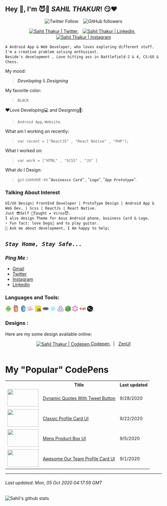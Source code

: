 <!-- Font Awesome Icons-->
<link rel="stylesheet" href="https://use.fontawesome.com/releases/v5.13.1/css/all.css">

## Hey 👋, I'm 😈👑 ***SAHIL THAKUR***! 😏❤
<div align="center" width="100%">
<img alt="Twitter Follow" src="https://img.shields.io/twitter/follow/devil_2708?color=%235a68d4&label=Follow&logo=twitter&logoColor=cyan&style=for-the-badge">
&nbsp;&nbsp;
<img alt="GitHub followers" src="https://img.shields.io/github/followers/DevilStudio27?label=Follow&logo=github&logoColor=cyan&style=for-the-badge">
</div>

>

<div align="center" width="100%">
<a href="https://twitter.com/devil_2708">
  <img align="center" alt="Sahil Thakur | Twitter" width="22px" src="https://cdn.jsdelivr.net/npm/simple-icons@v3/icons/twitter.svg" />
</a>
&nbsp;&nbsp;
<a href="https://www.linkedin.com/in/sahil-thakur-9977a116a/">
  <img align="center" alt="Sahil Thakur | Linkedin" width="22px" src="https://cdn.jsdelivr.net/npm/simple-icons@v3/icons/linkedin.svg" />
</a>
&nbsp;&nbsp;
<a href="https://www.instagram.com/_.devil_official._/">
  <img align="center" alt="Sahil Thakur | Instagram" width="22px" src="https://cdn.jsdelivr.net/npm/simple-icons@v3/icons/instagram.svg" />
</a>

</div>
 
>
    A Android App & Web Developer, who loves exploring different stuff.
    I'm a creative problem solving enthusiast.
    Beside's development , Love hitting ass in Battlefield-2 & 4, CS:GO & Chess.

My mood:
>_**Developing**_  &  _**Designing**_

My favorite color:
>`BLACK`

❤Love Developing💻 and Designing🎨:
>`Android App`, `Website`.

What am I working on recently:
>`var recent = ["ReactJS" , "React Native" , "PHP"];`

What I worked on:
>`var work = ["HTML" , "SCSS" , "JS" ]`

What do I Design:
>`git` commit -m "***`Businesss Card`***" , "***`Logo`***", "***`App Prototype`***".

### Talking About Interest

    UI/UX Design| FrontEnd Developer | ProtoType Design | Android App & Web Dev. | Scss | ReactJs | React Native.
    Just 😎Self 📖Taught ✒ Virus😈.
    I also design Theme for Asus Android phone, business Card & Logo.
    ⚡ Fun fact: love Dogs🐶 and to play guitar.
    💬 Ask me about development, I Am happy to help;


##  ***`Stay Home, Stay Safe...`***

### *Ping Me :*
- [Gmail](sahilthakur376@gmail.com)
- [Twitter](https://twitter.com/devil_2708)
- [Instagram](https://www.instagram.com/_.devil_official._/)
- [Linkedin](https://www.linkedin.com/in/sahil-thakur-9977a116a/)
### Languages and Tools:

<code><img height="20" src="https://raw.githubusercontent.com/github/explore/80688e429a7d4ef2fca1e82350fe8e3517d3494d/topics/android/android.png"></code>
<code><img height="20" src="https://raw.githubusercontent.com/github/explore/80688e429a7d4ef2fca1e82350fe8e3517d3494d/topics/html/html.png"></code>
<code><img height="20" src="https://raw.githubusercontent.com/github/explore/80688e429a7d4ef2fca1e82350fe8e3517d3494d/topics/css/css.png"></code>
<code><img height="20" src="https://raw.githubusercontent.com/github/explore/80688e429a7d4ef2fca1e82350fe8e3517d3494d/topics/sass/sass.png"></code>
<code><img height="20" src="https://raw.githubusercontent.com/github/explore/80688e429a7d4ef2fca1e82350fe8e3517d3494d/topics/javascript/javascript.png"></code>
<code><img height="20" src="https://raw.githubusercontent.com/github/explore/80688e429a7d4ef2fca1e82350fe8e3517d3494d/topics/php/php.png"></code>
<code><img height="20" src="https://raw.githubusercontent.com/github/explore/80688e429a7d4ef2fca1e82350fe8e3517d3494d/topics/react/react.png"></code>
<code><img height="20" src="https://raw.githubusercontent.com/github/explore/80688e429a7d4ef2fca1e82350fe8e3517d3494d/topics/redux/redux.png"></code>
<code><img height="20" src="https://raw.githubusercontent.com/github/explore/80688e429a7d4ef2fca1e82350fe8e3517d3494d/topics/nodejs/nodejs.png"></code>
<code><img height="20" src="https://raw.githubusercontent.com/github/explore/80688e429a7d4ef2fca1e82350fe8e3517d3494d/topics/graphql/graphql.png"></code>
<code><img height="20" src="https://raw.githubusercontent.com/github/explore/80688e429a7d4ef2fca1e82350fe8e3517d3494d/topics/git/git.png"></code>
<code><img height="20" src="https://raw.githubusercontent.com/github/explore/80688e429a7d4ef2fca1e82350fe8e3517d3494d/topics/terminal/terminal.png"></code>

### Designs :

  Here are my some design available online:

<div align="center" width="50%">
<a href="https://codepen.io/devilstudio27">
  <img align="center" alt="Sahil Thakur | Codepen" width="22px" src="https://cdn.jsdelivr.net/npm/simple-icons@v3/icons/codepen.svg" /> Codepen
</a>
&nbsp&nbsp|&nbsp&nbsp
<a href="https://designer.zenui.com/Designer/Designer">ZenUI</a>
</div>
<br>

# My "Popular" CodePens

<table>
	<tr>
		<th></th>
		<th>Title</th>
		<th>Last updated</th>
	</tr>
	<tr>
		<td><a href="https://codepen.io/devilstudio27/pen/PoNgqaw" rel="nofollow"><img src="https://assets.codepen.io/64018/internal/screenshots/pens/PoNgqaw.default.png?width=100&height=56.25&quality=80" width="100" height="56.25"></a></td>
		<td><a href="https://codepen.io/devilstudio27/pen/PoNgqaw" rel="nofollow">Dynamic Quotes With Tweet Button</a></td>
		<td>9/28/2020</td>
	</tr>
	<tr>
		<td><a href="https://codepen.io/devilstudio27/pen/MWyzGzr" rel="nofollow"><img src="https://assets.codepen.io/64018/internal/screenshots/pens/MWyzGzr.default.png?width=100&height=56.25&quality=80" width="100" height="56.25"></a></td>
		<td><a href="https://codepen.io/devilstudio27/pen/MWyzGzr" rel="nofollow">Classic Profile Card UI</a></td>
		<td>9/22/2020</td>
	</tr>
	<tr>
		<td><a href="https://codepen.io/devilstudio27/pen/eYZyOPX" rel="nofollow"><img src="https://assets.codepen.io/64018/internal/screenshots/pens/eYZyOPX.default.png?width=100&height=56.25&quality=80" width="100" height="56.25"></a></td>
		<td><a href="https://codepen.io/devilstudio27/pen/eYZyOPX" rel="nofollow">Mens Product Box UI</a></td>
		<td>9/5/2020</td>
	</tr>
	<tr>
		<td><a href="https://codepen.io/devilstudio27/pen/BaKdMoJ" rel="nofollow"><img src="https://assets.codepen.io/64018/internal/screenshots/pens/BaKdMoJ.default.png?width=100&height=56.25&quality=80" width="100" height="56.25"></a></td>
		<td><a href="https://codepen.io/devilstudio27/pen/BaKdMoJ" rel="nofollow">Awesome Our Team Profile Card UI</a></td>
		<td>9/1/2020</td>
	</tr>
</table>

---

###### Last updated: Mon, 05 Oct 2020 04:17:59 GMT



![Sahil's github stats](https://github-readme-stats.vercel.app/api?username=devilstudio27&show_icons=true&hide_border=true&theme=cobalt)
